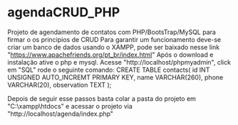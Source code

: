 # agendaCRUD_PHP
Projeto de agendamento de contatos com PHP/BootsTrap/MySQL para firmar o os principios de CRUD
Para garantir um funcionamento deve-se criar um banco de dados usando o XAMPP, pode ser baixado nesse link "https://www.apachefriends.org/pt_br/index.html"
Após o download e instalação ative  o php e mysql.
Acesse "http://localhost/phpmyadmin", click em "SQL" rode o seguinte comando:
CREATE TABLE contacts(
  id INT UNSIGNED AUTO_INCREMT PRIMARY KEY,
  name VARCHAR(260),
  phone VARCHAR(20),
  observation TEXT
);

Depois de seguir esse passos basta colar a pasta do projeto em "C:\xampp\htdocs" e acessar o projeto via "http://localhost/agenda/index.php"

